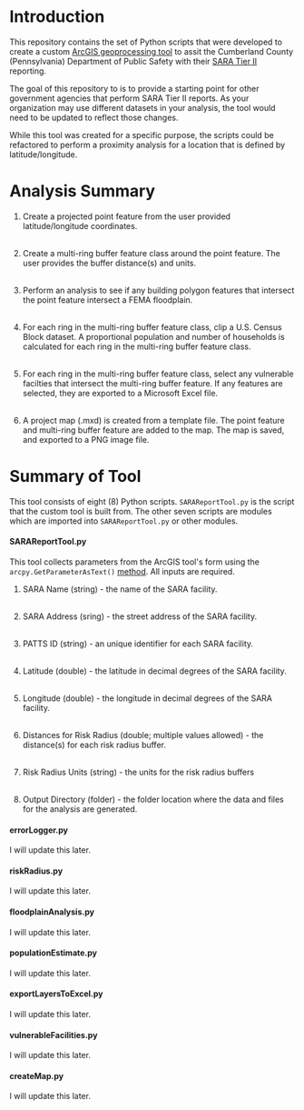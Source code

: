# Introduction

This repository contains the set of Python scripts that were developed to create a custom [ArcGIS geoprocessing tool](https://desktop.arcgis.com/en/arcmap/10.5/analyze/main/geoprocessing-tools.htm) to assit the Cumberland County (Pennsylvania) Department of Public Safety with their [SARA Tier II](https://www.epa.gov/epcra/state-tier-ii-reporting-requirements-and-procedures) reporting.

The goal of this repository to is to provide a starting point for other government agencies that perform SARA Tier II reports.  As your organization may use different datasets in your analysis, the tool would need to be updated to reflect those changes.  

While this tool was created for a specific purpose, the scripts could be refactored to perform a proximity analysis for a location that is defined by latitude/longitude.

# Analysis Summary

1. Create a projected point feature from the user provided latitude/longitude coordinates.<br><br>  

2. Create a multi-ring buffer feature class around the point feature.  The user provides the buffer distance(s) and units.<br><br>

3. Perform an analysis to see if any building polygon features that intersect the point feature intersect a FEMA floodplain.<br><br>

4. For each ring in the multi-ring buffer feature class, clip a U.S. Census Block dataset.  A proportional population and number of households is calculated for each ring in the multi-ring buffer feature class.<br><br>

5. For each ring in the multi-ring buffer feature class, select any vulnerable facilties that intersect the multi-ring buffer feature.  If any features are selected, they are exported to a Microsoft Excel file.<br><br>

6. A project map (.mxd) is created from a template file. The point feature and multi-ring buffer feature are added to the map.  The map is saved, and exported to a PNG image file.

# Summary of Tool

This tool consists of eight (8) Python scripts.  `SARAReportTool.py` is the script that the custom tool is built from.  The other seven scripts are modules which are imported into `SARAReportTool.py` or other modules.

#### SARAReportTool.py

This tool collects parameters from the ArcGIS tool's form using the `arcpy.GetParameterAsText()` [method](http://pro.arcgis.com/en/pro-app/arcpy/functions/getparameterastext.htm).  All inputs are required.

1. SARA Name (string) - the name of the SARA facility.<br><br>

2. SARA Address (sring) - the street address of the SARA facility.<br><br>

3. PATTS ID (string) - an unique identifier for each SARA facility.<br><br>

4. Latitude (double) - the latitude in decimal degrees of the SARA facility.<br><br>

5. Longitude (double) - the longitude in decimal degrees of the SARA facility.<br><br>

6. Distances for Risk Radius (double; multiple values allowed) - the distance(s) for each risk radius buffer.<br><br>

7. Risk Radius Units (string) - the units for the risk radius buffers<br><br>

8. Output Directory (folder) - the folder location where the data and files for the analysis are generated.

#### errorLogger.py

I will update this later.

#### riskRadius.py

I will update this later.

#### floodplainAnalysis.py

I will update this later.

#### populationEstimate.py

I will update this later.

#### exportLayersToExcel.py

I will update this later.

#### vulnerableFacilities.py

I will update this later.

#### createMap.py

I will update this later.